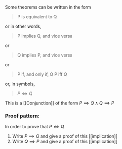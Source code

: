 Some theorems can be written in the form
> P is equivalent to Q

or in other words,
> P implies Q, and vice versa

or
> Q implies P, and vice versa

or
> P if, and only if, Q
> P iff Q

or, in symbols,
> $P \iff Q$

This is a [[Conjunction]] of the form $P \implies Q \land Q \implies P$

### Proof pattern:

In order to prove that
$P \iff Q$
1. Write $P \implies Q$ and give a proof of this [[implication]]
2. Write $Q \implies P$ and give a proof of this [[implication]]
